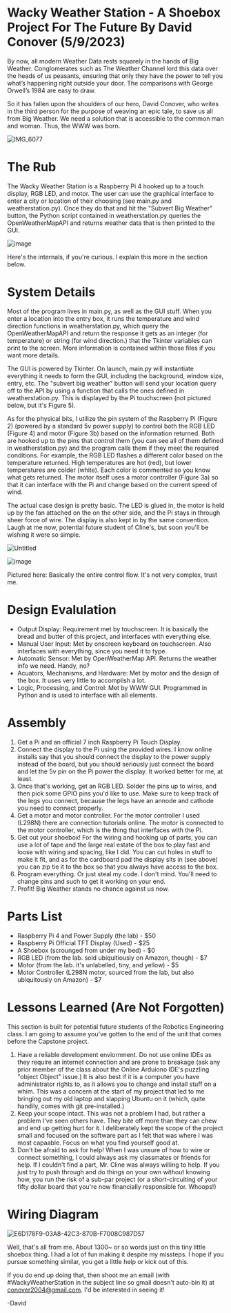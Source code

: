 # Wacky Weather Station - A Shoebox Project For The Future By David Conover (5/9/2023)
By now, all modern Weather Data rests squarely in the hands of Big Weather. Conglomerates such as The Weather Channel lord this data over the heads of us peasants, ensuring that only they have the power to tell you what’s happening right outside your door. The comparisons with George Orwell’s 1984 are easy to draw.

So it has fallen upon the shoulders of our hero, David Conover, who writes in the third person for the purpose of weaving an epic tale, to save us all from Big Weather. We need a solution that is accessible to the common man and woman. Thus, the WWW was born.

![IMG_6077](https://github.com/dconover23/Weirdo-Weather-Station/assets/83132702/47a64104-f643-4507-a5d1-0ee418394caf)


# The Rub
The Wacky Weather Station is a Raspberry Pi 4 hooked up to a touch display, RGB LED, and motor. The user can use the graphical interface to enter a city or location of their choosing (see main.py and weatherstation.py). Once they do that and hit the "Subvert Big Weather" button, the Python script contained in weatherstation.py queries the OpenWeatherMapAPI and returns weather data that is then printed to the GUI.

![image](https://github.com/dconover23/Weirdo-Weather-Station/assets/83132702/81a782b6-8ab0-4ec5-99fa-d931f7fa7895)

Here's the internals, if you're curious. I explain this more in the section below.

# System Details
Most of the program lives in main.py, as well as the GUI stuff. When you enter a location into the entry box, it runs the temperature and wind direction functions in weatherstation.py, which query the OpenWeatherMapAPI and return the response it gets as an integer (for temperature) or string (for wind direction.) that the Tkinter variables can print to the screen. More information is contained within those files if you want more details.

The GUI is powered by Tkinter. On launch, main.py will instantiate everything it needs to form the GUI, including the background, window size, entry, etc. The "subvert big weather" button will send your location query off to the API by using a function that calls the ones defined in weatherstation.py. This is displayed by the Pi touchscreen (not pictured below, but it's Figure 5).

As for the physical bits, I utilize the pin system of the Raspberry Pi (Figure 2) (powered by a standard 5v power supply) to control both the RGB LED (Figure 4) and motor (Figure 3b) based on the information returned. Both are hooked up to the pins that control them (you can see all of them defined in weatherstation.py) and the program calls them if they meet the required conditions. For example, the RGB LED flashes a different color based on the temperature returned. High temperatures are hot (red), but lower temperatures are colder (white). Each color is commented so you know what gets returned. The motor itself uses a motor controller (Figure 3a) so that it can interface with the Pi and change based on the current speed of wind.

The actual case design is pretty basic. The LED is glued in, the motor is held up by the fan attached on the on the other side, and the Pi stays in through sheer force of wire. The display is also kept in by the same convention. Laugh at me now, potential future student of Cline's, but soon you'll be wishing it were so simple.

![Untitled](https://github.com/dconover23/Weirdo-Weather-Station/assets/83132702/eefa0fd5-cd99-4152-b9cc-5b34e371b9db)


![image](https://github.com/dconover23/Weirdo-Weather-Station/assets/83132702/6a21a843-0ac0-46a0-ba01-0df3d1f0c1f8)

Pictured here: Basically the entire control flow. It's not very complex, trust me.

# Design Evalulation
* Output Display: Requirement met by touchscreen. It is basically the bread and butter of this project, and interfaces with everything else.
* Manual User Input: Met by onscreen keyboard on touchscreen. Also interfaces with everything, since you need it to type.
* Automatic Sensor: Met by OpenWeatherMap API. Returns the weather info we need. Handy, no?
* Acuators, Mechanisms, and Hardware: Met by motor and the design of the box. It uses very little to accomplish a lot.
* Logic, Processing, and Control: Met by WWW GUI. Programmed in Python and is used to interface with all elements.

# Assembly
1. Get a Pi and an official 7 inch Raspberry Pi Touch Display.
2. Connect the display to the Pi using the provided wires. I know online installs say that you should connect the display to the power supply instead of the board, but you should seriously just connect the board and let the 5v pin on the Pi power the display. It worked better for me, at least.
3. Once that's working, get an RGB LED. Solder the pins up to wires, and then pick some GPIO pins you'd like to use. Make sure to keep track of the legs you connect, because the legs have an annode and cathode you need to connect properly.
4. Get a motor and motor controller. For the motor controller I used (L298N) there are connection tutorials online. The motor is connected to the motor controller, which is the thing that interfaces with the Pi.
5. Get out your shoebox! For the wiring and hooking up of parts, you can use a lot of tape and the large real estate of the box to play fast and loose with wiring and spacing, like I did. You can cut holes in stuff to make it fit, and as for the cardboard pad the display sits in (see above) you can zip tie it to the box so that you always have access to the box.
6. Program everything. Or just steal my code. I don't mind. You'll need to change pins and such to get it working on your end.
7. Profit! Big Weather stands no chance against us now.

# Parts List
* Raspberry Pi 4 and Power Supply (the lab) - $50
* Raspberry Pi Official TFT Display (Used) - $25
* A Shoebox (scrounged from under my bed) - $0
* RGB LED (from the lab. sold ubiquitiously on Amazon, though) - $7
* Motor (from the lab. it's unlabelled, tiny, and yellow) - $5
* Motor Controller (L298N motor, sourced from the lab, but also ubiquitously on Amazon) - $7

# Lessons Learned (Are Not Forgotten)
This section is built for potential future students of the Robotics Engineering class. I am going to assume you've gotten to the end of the unit that comes before the Capstone project.
1. Have a reliable development enviornment. Do not use online IDEs as they require an internet connection and are prone to breakage (ask any prior member of the class about the Online Arduiono IDE's puzzling "object Object" issue.) It is also best if it is a computer you have administrator rights to, as it allows you to change and install stuff on a whim. This was a concern at the start of my project that led to me bringing out my old laptop and slapping Ubuntu on it (which, quite handily, comes with git pre-installed.)
2. Keep your scope intact. This was not a problem I had, but rather a problem I've seen others have. They bite off more than they can chew and end up getting hurt for it. I deliberately kept the scope of the project small and focused on the software part as I felt that was where I was most capaable. Focus on what you find yourself good at.
3. Don't be afraid to ask for help! When I was unsure of how to wire or connect something, I could always ask my classmates or friends for help. If I couldn't find a part, Mr. Cline was always willing to help. If you just try to push through and do things on your own without knowing how, you run the risk of a sub-par project (or a short-circuiting of your fifty dollar board that you're now financially responsible for. Whoops!)

# Wiring Diagram
![E6D178F9-03A8-42C3-870B-F7008C987D57](https://github.com/dconover23/Weirdo-Weather-Station/assets/83132702/a0609309-9690-4ce6-840e-6dfc3c3433b6)

Well, that's all from me. About 1300~ or so words just on this tiny little shoebox thing. I had a lot of fun making it despite my missteps. I hope if you pursue something similar, you get a little help or kick out of this. 

If you do end up doing that, then shoot me an email (with #WackyWeatherStation in the subject line so gmail doesn't auto-bin it) at conover2004@gmail.com. I'd be interested in seeing it!

-David
